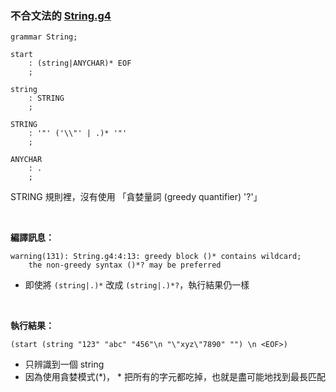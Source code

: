 
### 不合文法的 [String.g4](../example/001-string.md)

```g4
grammar String;

start
	: (string|ANYCHAR)* EOF
	;

string
	: STRING
	;

STRING
	: '"' ('\\"' | .)* '"'
	;

ANYCHAR
	: .
	;
```
STRING 規則裡，沒有使用 「貪婪量詞 (greedy quantifier) '?'」

<br>

**編譯訊息：**
```
warning(131): String.g4:4:13: greedy block ()* contains wildcard; 
    the non-greedy syntax ()*? may be preferred
```
 - 即使將 ```(string|.)*``` 改成 ```(string|.)*?```，執行結果仍一樣

<br>

**執行結果：**
```
(start (string "123" "abc" "456"\n "\"xyz\"7890" "") \n <EOF>)
```

- 只辨識到一個 string
- 因為使用貪婪模式(*)， * 把所有的字元都吃掉，也就是盡可能地找到最長匹配
